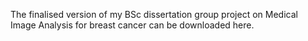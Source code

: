 The finalised version of my BSc dissertation group project on Medical Image Analysis for breast cancer can be downloaded here.
